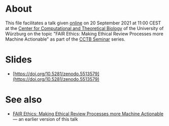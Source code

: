 # About

This file facilitates a talk given [online](https://uni-wuerzburg.zoom.us/j/97698479150?pwd=bzRuN0IrWCtsZTNtOFZ3WGovS0pXQT09) on 20 September 2021 at 11:00 CEST at the [Center for Computational and Theoretical Biology](https://www.biozentrum.uni-wuerzburg.de/cctb/cctb/) of the University of Würzburg on the topic "FAIR Ethics: Making Ethical Review Processes more Machine Actionable" as part of the [CCTB Seminar](https://hackmd.io/hFWFrZdbRb6VrdI0xQx_YQ?view) series.

# Slides

* [https://doi.org/10.5281/zenodo.5513579](https://doi.org/10.5281/zenodo.5513579)

# See also

* [FAIR Ethics: Making Ethical Review Processes more Machine Actionable](https://doi.org/10.5281/zenodo.2559998) &mdash; an earlier version of this talk

